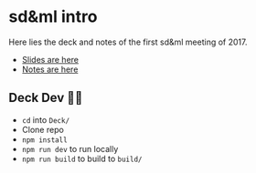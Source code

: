 # sd&ml intro

Here lies the deck and notes of the first sd&ml meeting of 2017.

- [Slides are here](http://introduction.sdaml.club)
- [Notes are here](https://github.com/sdaml/Introduction/tree/master/Notes)

## Deck Dev 👨‍🏫

- `cd` into `Deck/`
- Clone repo
- `npm install`
- `npm run dev` to run locally
- `npm run build` to build to `build/`

